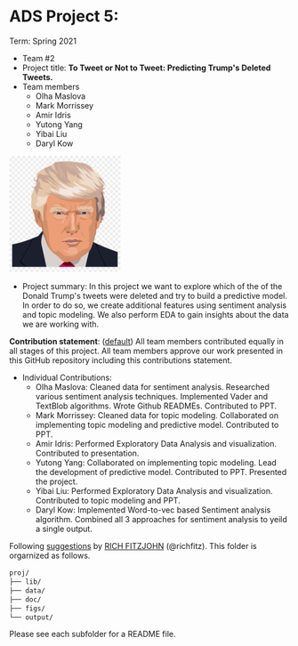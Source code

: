 # ADS Project 5: 

Term: Spring 2021

+ Team #2
+ Project title: <b>To Tweet or Not to Tweet: Predicting Trump's Deleted Tweets.</b>
+ Team members
	+ Olha Maslova
	+ Mark Morrissey
	+ Amir Idris
	+ Yutong Yang
	+ Yibai Liu
	+ Daryl Kow

<img src="figs/trump.png" width="200">

+ Project summary: In this project we want to explore which of the of the Donald Trump's tweets were deleted and try to build a predictive model. In order to do so, we create additional features using sentiment analysis and topic modeling. We also perform EDA to gain insights about the data we are working with. 
	
**Contribution statement**: ([default](doc/a_note_on_contributions.md)) All team members contributed equally in all stages of this project. All team members approve our work presented in this GitHub repository including this contributions statement. 

+ Individual Contributions:
	+ Olha Maslova: Cleaned data for sentiment analysis. Researched various sentiment analysis techniques. Implemented Vader and TextBlob algorithms. Wrote Github READMEs. Contributed to PPT. 
	+ Mark Morrissey: Cleaned data for topic modeling. Collaborated on implementing topic modeling and predictive model. Contributed to PPT. 
	+ Amir Idris: Performed Exploratory Data Analysis and visualization. Contributed to presentation. 
	+ Yutong Yang: Collaborated on implementing topic modeling. Lead the development of predictive model. Contributed to PPT. Presented the project. 
	+ Yibai Liu: Performed Exploratory Data Analysis and visualization. Contributed to topic modeling and PPT. 
	+ Daryl Kow: Implemented Word-to-vec based Sentiment analysis algorithm. Combined all 3 approaches for sentiment analysis to yeild a single output.

Following [suggestions](http://nicercode.github.io/blog/2013-04-05-projects/) by [RICH FITZJOHN](http://nicercode.github.io/about/#Team) (@richfitz). This folder is orgarnized as follows.

```
proj/
├── lib/
├── data/
├── doc/
├── figs/
└── output/
```

Please see each subfolder for a README file.
